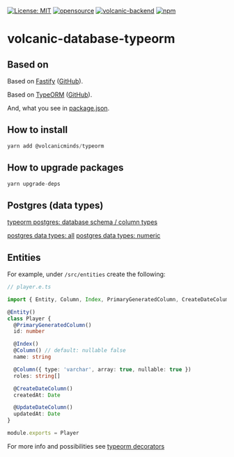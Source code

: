 [![License: MIT](https://img.shields.io/badge/License-MIT-yellow.svg)](https://opensource.org/licenses/MIT)
[![opensource](https://img.shields.io/badge/open-source-blue)](https://en.wikipedia.org/wiki/Open_source)
[![volcanic-backend](https://img.shields.io/badge/volcanic-minds-orange)](https://github.com/volcanicminds/volcanic-backend)
[![npm](https://img.shields.io/badge/package-npm-white)](https://www.npmjs.com/package/@volcanicminds/backend)

# volcanic-database-typeorm

## Based on

Based on [Fastify](https://www.fastify.io) ([GitHub](https://github.com/fastify/fastify)).

Based on [TypeORM](https://www.typeorm.io) ([GitHub](https://github.com/typeorm/typeorm)).

And, what you see in [package.json](package.json).

## How to install

```js
yarn add @volcanicminds/typeorm
```

## How to upgrade packages

```js
yarn upgrade-deps
```

## Postgres (data types)

[typeorm postgres: database schema / column types](https://github.com/typeorm/typeorm/blob/master/test/functional/database-schema/column-types/postgres/entity/Post.ts)

[postgres data types: all](https://www.postgresql.org/docs/current/datatype.html)
[postgres data types: numeric](https://www.postgresql.org/docs/current/datatype-numeric.html)

## Entities

For example, under `/src/entities` create the following:

```ts
// player.e.ts

import { Entity, Column, Index, PrimaryGeneratedColumn, CreateDateColumn, UpdateDateColumn } from 'typeorm'

@Entity()
class Player {
  @PrimaryGeneratedColumn()
  id: number

  @Index()
  @Column() // default: nullable false
  name: string

  @Column({ type: 'varchar', array: true, nullable: true })
  roles: string[]

  @CreateDateColumn()
  createdAt: Date

  @UpdateDateColumn()
  updatedAt: Date
}

module.exports = Player
```

For more info and possibilities see [typeorm decorators](https://typeorm.io/decorator-reference)
